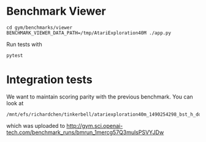 # Benchmark Viewer

```
cd gym/benchmarks/viewer
BENCHMARK_VIEWER_DATA_PATH=/tmp/AtariExploration40M ./app.py
```

Run tests with
```
pytest
```


# Integration tests

We want to maintain scoring parity with the previous benchmark. You can look at
```
/mnt/efs/richardchen/tinkerbell/atariexploration40m_1490254298_bst_h_dqndbl_k10_nm_mvo
```
which was uploaded to
http://gym.sci.openai-tech.com/benchmark_runs/bmrun_1mercg57Q3mulsPSVYJDw
